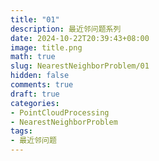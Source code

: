 ```yaml
---
title: "01"
description: 最近邻问题系列
date: 2024-10-22T20:39:43+08:00
image: title.png
math: true
slug: NearestNeighborProblem/01
hidden: false
comments: true
draft: true
categories:
- PointCloudProcessing
- NearestNeighborProblem
tags:
- 最近邻问题
---
```

